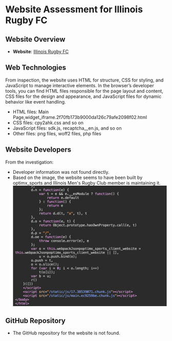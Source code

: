 # Website Assessment for Illinois Rugby FC

## Website Overview
- **Website**: [Illinois Rugby FC](https://www.illinoisrugbyfc.com)

## Web Technologies
 From inspection, the website uses HTML for structure, CSS for styling, and JavaScript to manage interactive elements. In the browser’s developer tools, you can find HTML files responsible for the page layout and content, CSS files for the design and appearance, and JavaScript files for dynamic behavior like event handling.
- HTML files: Main Page,widget_iframe.2f70fb173b9000da126c79afe2098f02.html
- CSS files: cpy2ahk.css and so on
- JavaScript files: sdk.js, recaptcha__en.js, and so on
- Other files: png files, woff2 files, php files

## Website Developers
From the investigation:
- Developer information was not found directly.
- Based on the image, the website seems to have been built by optimx_sports and Illinois Men's Rugby Club member is maintaining it.
![Example Image](images/screenshot.png)

## GitHub Repository
- The GitHub repository for the website is not found.
